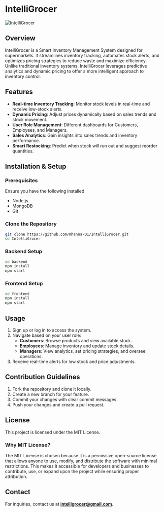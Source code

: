 # IntelliGrocer

![IntelliGrocer](https://your-image-url.com)

## Overview
IntelliGrocer is a Smart Inventory Management System designed for supermarkets. It streamlines inventory tracking, automates stock alerts, and optimizes pricing strategies to reduce waste and maximize efficiency. Unlike traditional inventory systems, IntelliGrocer leverages predictive analytics and dynamic pricing to offer a more intelligent approach to inventory control.

## Features
- **Real-time Inventory Tracking**: Monitor stock levels in real-time and receive low-stock alerts.
- **Dynamic Pricing**: Adjust prices dynamically based on sales trends and stock movement.
- **User Role Management**: Different dashboards for Customers, Employees, and Managers.
- **Sales Analytics**: Gain insights into sales trends and inventory performance.
- **Smart Restocking**: Predict when stock will run out and suggest reorder quantities.

## Installation & Setup

### Prerequisites
Ensure you have the following installed:
- Node.js
- MongoDB
- Git

### Clone the Repository
```sh
git clone https://github.com/Khanna-01/IntelliGrocer.git
cd IntelliGrocer
```

### Backend Setup
```sh
cd backend
npm install
npm start
```

### Frontend Setup
```sh
cd frontend
npm install
npm start
```

## Usage
1. Sign up or log in to access the system.
2. Navigate based on your user role:
   - **Customers**: Browse products and view available stock.
   - **Employees**: Manage inventory and update stock details.
   - **Managers**: View analytics, set pricing strategies, and oversee operations.
3. Receive real-time alerts for low stock and price adjustments.

## Contribution Guidelines
1. Fork the repository and clone it locally.
2. Create a new branch for your feature.
3. Commit your changes with clear commit messages.
4. Push your changes and create a pull request.

## License
This project is licensed under the MIT License.

### Why MIT License?
The MIT License is chosen because it is a permissive open-source license that allows anyone to use, modify, and distribute the software with minimal restrictions. This makes it accessible for developers and businesses to contribute, use, or expand upon the project while ensuring proper attribution.

## Contact
For inquiries, contact us at **intelligrocer@gmail.com**.
